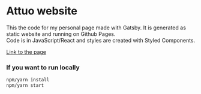 # Attuo website

This the code for my personal page made with Gatsby. It is generated as static website and running on Github Pages.  
Code is in JavaScript/React and styles are created with Styled Components.

[Link to the page](https://attuo.github.io)

### If you want to run locally
```bash
npm/yarn install
npm/yarn start
```
